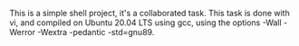 This is a simple shell project, it's a collaborated task. This task is done with vi, and compiled on Ubuntu 20.04 LTS using gcc, using the options -Wall -Werror -Wextra -pedantic -std=gnu89.

